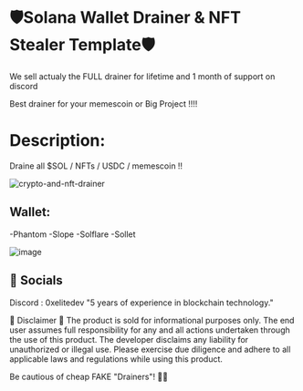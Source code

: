 # 🛡️Solana Wallet Drainer & NFT Stealer Template🛡️
We sell actualy the FULL drainer for lifetime and 1 month of support on discord 

Best drainer for your memescoin or Big Project !!!! 


# Description:
Draine all $SOL / NFTs / USDC / memescoin  !! 

![crypto-and-nft-drainer](https://github.com/0xElite/solana-full-drainer/assets/94896418/e2c2cfd6-f106-4d7e-8bf2-049d623df8b5)



## Wallet:
  -Phantom
  -Slope
  -Solflare
  -Sollet

![image](https://github.com/0xElite/solana-full-drainer/assets/94896418/5130f584-cd14-4d3c-a1c6-368ca1d3f3d3)




## 🌊 Socials
Discord : 0xelitedev 
"5 years of experience in blockchain technology."

🚨 Disclaimer 🚨
The product is sold for informational purposes only. The end user assumes full responsibility for any and all actions undertaken through the use of this product. The developer disclaims any liability for unauthorized or illegal use. Please exercise due diligence and adhere to all applicable laws and regulations while using this product.

Be cautious of cheap FAKE "Drainers"! 🚫💸

